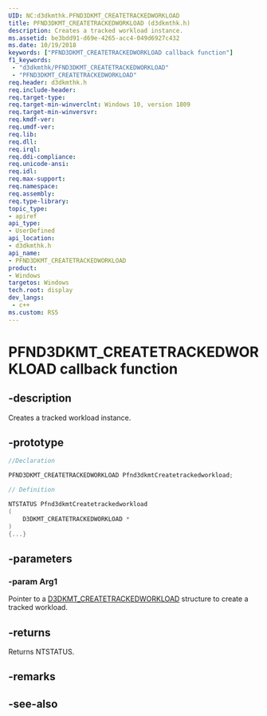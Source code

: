 ```yaml
---
UID: NC:d3dkmthk.PFND3DKMT_CREATETRACKEDWORKLOAD
title: PFND3DKMT_CREATETRACKEDWORKLOAD (d3dkmthk.h)
description: Creates a tracked workload instance.
ms.assetid: be3bdd91-d69e-4265-acc4-049d6927c432
ms.date: 10/19/2018
keywords: ["PFND3DKMT_CREATETRACKEDWORKLOAD callback function"]
f1_keywords:
 - "d3dkmthk/PFND3DKMT_CREATETRACKEDWORKLOAD"
 - "PFND3DKMT_CREATETRACKEDWORKLOAD"
req.header: d3dkmthk.h
req.include-header:
req.target-type:
req.target-min-winverclnt: Windows 10, version 1809
req.target-min-winversvr:
req.kmdf-ver:
req.umdf-ver:
req.lib:
req.dll:
req.irql: 
req.ddi-compliance:
req.unicode-ansi:
req.idl:
req.max-support:
req.namespace:
req.assembly:
req.type-library: 
topic_type: 
- apiref
api_type: 
- UserDefined
api_location: 
- d3dkmthk.h
api_name: 
- PFND3DKMT_CREATETRACKEDWORKLOAD
product:
- Windows
targetos: Windows
tech.root: display
dev_langs:
 - c++
ms.custom: RS5
---
```


# PFND3DKMT_CREATETRACKEDWORKLOAD callback function

## -description

Creates a tracked workload instance.

## -prototype

```cpp
//Declaration

PFND3DKMT_CREATETRACKEDWORKLOAD Pfnd3dkmtCreatetrackedworkload; 

// Definition

NTSTATUS Pfnd3dkmtCreatetrackedworkload 
(
	D3DKMT_CREATETRACKEDWORKLOAD *
)
{...}

```

## -parameters

### -param Arg1

Pointer to a [D3DKMT_CREATETRACKEDWORKLOAD](ns-d3dkmthk-_d3dkmt_createtrackedworkload.md) structure to create a tracked workload.

## -returns

Returns NTSTATUS.


## -remarks



## -see-also
